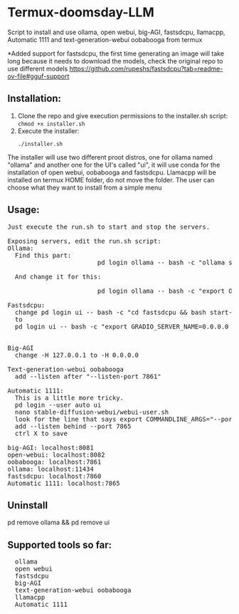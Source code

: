 # Termux-doomsday-LLM
Script to install and use ollama, open webui, big-AGI, fastsdcpu, llamacpp, Automatic 1111 and text-generation-webui oobabooga from termux

*Added support for fastsdcpu, the first time generating an image will take long because it needs to download the models, check the original repo to use different models https://github.com/rupeshs/fastsdcpu?tab=readme-ov-file#gguf-support

## Installation:
  1.  Clone the repo and give execution permissions to the installer.sh script:
     ```
     chmod +x installer.sh
     ```
  2. Execute the installer:
     ```
     ./installer.sh
     ```

  The installer will use two different proot distros, one for ollama named "ollama" and another one for the UI's called "ui", it will use conda for the installation of open webui, oobabooga and fastsdcpu.
  Llamacpp will be installed on termux HOME folder, do not move the folder.
  The user can choose what they want to install from a simple menu

## Usage:
<pre>
Just execute the run.sh to start and stop the servers.

Exposing servers, edit the run.sh script:
Ollama:
  Find this part:
                        pd login ollama -- bash -c "ollama serve" &

  And change it for this:

                        pd login ollama -- bash -c "export OLLAMA_HOST=0.0.0.0 && ollama serve" &

Fastsdcpu:
  change pd login ui -- bash -c "cd fastsdcpu && bash start-webui.sh" &
  to
  pd login ui -- bash -c "export GRADIO_SERVER_NAME=0.0.0.0 && cd fastsdcpu && bash start-webui.sh" &
                       

Big-AGI 
  change -H 127.0.0.1 to -H 0.0.0.0

Text-generation-webui oobabooga
  add --listen after "--listen-port 7861"

Automatic 1111:
  This is a little more tricky.
  pd login --user auto ui
  nano stable-diffusion-webui/webui-user.sh
  look for the line that says export COMMANDLINE_ARGS="--port 7865 --api --use-cpu all --precision full --no-half --skip-torch-cuda-test"
  add --listen behind --port 7865
  ctrl X to save
  
big-AGI: localhost:8081
open-webui: localhost:8082
oobabooga: localhost:7861
ollama: localhost:11434
fastsdcpu: localhost:7860
Automatic 1111: localhost:7865
</pre>
## Uninstall
pd remove ollama && pd remove ui

## Supported tools so far:
<pre>
  ollama
  open webui
  fastsdcpu
  big-AGI
  text-generation-webui oobabooga
  llamacpp
  Automatic 1111
</pre>
